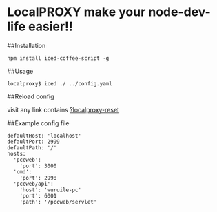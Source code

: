 LocalPROXY make your node-dev-life easier!!
===================================================

##Installation

	npm install iced-coffee-script -g

##Usage

	localproxy$ iced ./ ../config.yaml

##Reload config

visit any link contains [?localproxy-reset](?localproxy-reset)

##Example config file

	defaultHost: 'localhost'
	defaultPort: 2999
	defaultPath: '/'
	hosts:
	  'pccweb':
	    'port': 3000
	  'cmd':
	    'port': 2998
	  'pccweb/api':
	    'host': 'wuruile-pc'
	    'port': 6001
	    'path': '/pccweb/servlet'
	